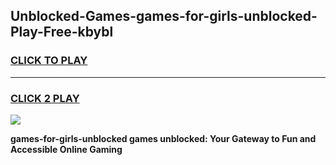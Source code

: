 
## Unblocked-Games-games-for-girls-unblocked-Play-Free-kbybl
<h3>
<a href="https://premium76.site?title=games-for-girls-unblocked&ref=09A">CLICK TO PLAY</a></h3>
<hr>

<h3>
<a href="https://premium76.site?title=games-for-girls-unblocked&ref=09A">CLICK 2 PLAY</a>
  
</h3>

<a href="https://premium76.site?title=games-for-girls-unblocked&ref=09A"><img src="https://clearcache.store/games.png"></a>


**games-for-girls-unblocked games unblocked: Your Gateway to Fun and Accessible Online Gaming**
